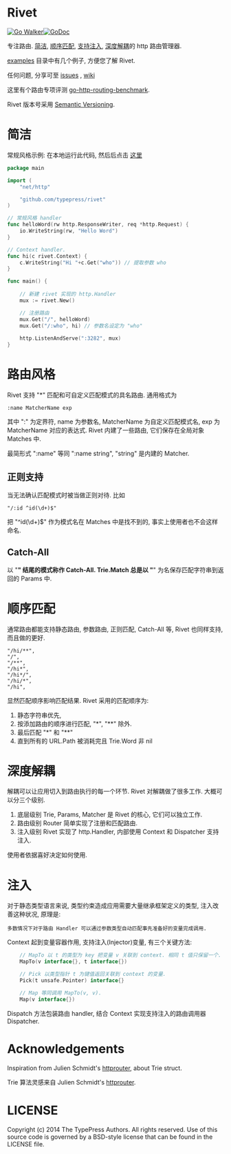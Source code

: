 Rivet
=====

[![Go Walker](https://gowalker.org/api/v1/badge)](https://gowalker.org/github.com/typepress/rivet)[![GoDoc](https://godoc.org/github.com/typepress/rivet?status.svg)](https://godoc.org/github.com/typepress/rivet)

专注路由.
[简洁](#简洁), [顺序匹配](#顺序匹配), [支持注入](#注入), [深度解耦](#深度解耦)的 http 路由管理器.

[examples][] 目录中有几个例子, 方便您了解 Rivet.

任何问题, 分享可至 [issues][] , [wiki][]

这里有个路由专项评测 [go-http-routing-benchmark][benchmark].

Rivet 版本号采用 [Semantic Versioning](http://semver.org/).


简洁
====

常规风格示例: 在本地运行此代码, 然后后点击 [这里](http://127.0.0.1:3282/Rivet)

```go
package main

import (
    "net/http"

    "github.com/typepress/rivet"
)

// 常规风格 handler
func helloWord(rw http.ResponseWriter, req *http.Request) {
    io.WriteString(rw, "Hello Word")
}

// Context handler.
func hi(c rivet.Context) {
    c.WriteString("Hi "+c.Get("who")) // 提取参数 who
}

func main() {
    
    // 新建 rivet 实现的 http.Handler
    mux := rivet.New()

    // 注册路由
    mux.Get("/", helloWord)
    mux.Get("/:who", hi) // 参数名设定为 "who"
    
    http.ListenAndServe(":3282", mux) 
}
```


路由风格
========

Rivet 支持 "*" 匹配和可自定义匹配模式的具名路由. 通用格式为

```
:name MatcherName exp
```

其中 ":" 为定界符, name 为参数名, MatcherName 为自定义匹配模式名, exp 为 MatcherName 对应的表达式.
Rivet 内建了一些路由, 它们保存在全局对象 Matches 中.

最简形式 ":name" 等同 ":name string", "string" 是内建的 Matcher.

正则支持
--------

当无法确认匹配模式时被当做正则对待. 比如

```
"/:id ^id(\d+)$"
```

把 "^id(\d+)$" 作为模式名在 Matches 中是找不到的, 事实上使用者也不会这样命名.

Catch-All
---------

以 "**" 结尾的模式称作 Catch-All. Trie.Match 总是以 "**" 为名保存匹配字符串到返回的 Params 中.


顺序匹配
========

通常路由都能支持静态路由, 参数路由, 正则匹配, Catch-All 等, Rivet 也同样支持, 而且做的更好.

```
"/hi/**",
"/",
"/**",
"/hi*",
"/hi*/",
"/hi/*",
"/hi",
```

显然匹配顺序影响匹配结果. Rivet 采用的匹配顺序为:

 1. 静态字符串优先, 
 2. 按添加路由的顺序进行匹配, "*", "**" 除外.
 3. 最后匹配 "*" 和 "**"
 4. 直到所有的 URL.Path 被消耗完且 Trie.Word 非 nil


深度解耦
========

解耦可以让应用切入到路由执行的每一个环节. Rivet 对解耦做了很多工作. 大概可以分三个级别.

 1. 底层级别 Trie, Params, Matcher 是 Rivet 的核心, 它们可以独立工作.
 2. 路由级别 Router 简单实现了注册和匹配路由.
 3. 注入级别 Rivet 实现了 http.Handler, 内部使用 Context 和 Dispatcher 支持注入.

使用者依据喜好决定如何使用.


注入
====

对于静态类型语言来说, 类型约束造成应用需要大量继承框架定义的类型, 注入改善这种状况, 原理是:

    多数情况下对于路由 Handler 可以通过参数类型自动匹配事先准备好的变量完成调用.

Context 起到变量容器作用, 支持注入(Injector)变量, 有三个关键方法:

```go
    // MapTo 以 t 的类型为 key 把变量 v 关联到 context. 相同 t 值只保留一个.
    MapTo(v interface{}, t interface{})

    // Pick 以类型指针 t 为键值返回关联到 context 的变量.
    Pick(t unsafe.Pointer) interface{}

    // Map 等同调用 MapTo(v, v).
    Map(v interface{})
```

Dispatch 方法包装路由 handler, 结合 Context 实现支持注入的路由调用器 Dispatcher.


Acknowledgements
================

Inspiration from Julien Schmidt's [httprouter][], about Trie struct.

Trie 算法灵感来自 Julien Schmidt's [httprouter][].


LICENSE
=======
Copyright (c) 2014 The TypePress Authors. All rights reserved.
Use of this source code is governed by a BSD-style
license that can be found in the LICENSE file.

[issues]: //github.com/typepress/rivet/issues
[wiki]: //github.com/typepress/rivet/wiki
[httprouter]: //github.com/julienschmidt/httprouter
[benchmark]: //github.com/julienschmidt/go-http-routing-benchmark
[examples]: //github.com/typepress/rivet/tree/master/examples